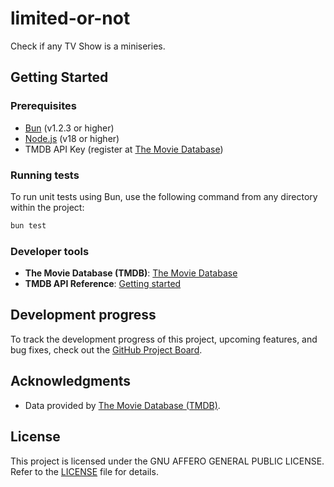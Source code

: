 # limited-or-not

Check if any TV Show is a miniseries.

## Getting Started

### Prerequisites

- [Bun](https://bun.sh/) (v1.2.3 or higher)
- [Node.js](https://nodejs.org/) (v18 or higher)
- TMDB API Key (register at [The Movie Database](https://www.themoviedb.org/settings/api))

### Running tests

To run unit tests using Bun, use the following command from any directory within the project:

```sh
bun test
```

### Developer tools

- **The Movie Database (TMDB)**: [The Movie Database](https://www.themoviedb.org/)
- **TMDB API Reference**: [Getting started](https://developer.themoviedb.org/reference/intro/getting-started)

## Development progress

To track the development progress of this project, upcoming features, and bug fixes, check out the [GitHub Project Board](https://github.com/users/0xLott/projects/1).

## Acknowledgments

- Data provided by [The Movie Database (TMDB)](https://www.themoviedb.org/).

## License

This project is licensed under the GNU AFFERO GENERAL PUBLIC LICENSE. Refer to the [LICENSE](./LICENSE) file for details.

